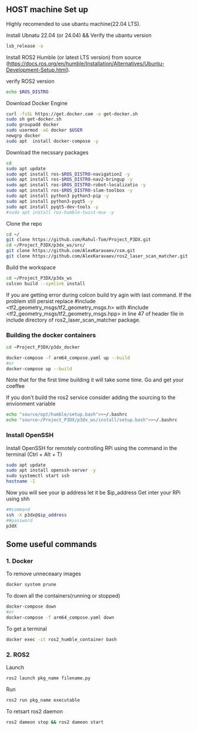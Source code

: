 ## HOST machine Set up
Highly recomended to use ubantu machine(22.04 LTS).

Install Ubnatu 22.04 (or 24.04) && Verify the ubantu version
```sh
lsb_release -a
```

Install ROS2 Humble (or latest LTS version) from source (https://docs.ros.org/en/humble/Installation/Alternatives/Ubuntu-Development-Setup.html).

verify ROS2 version
```sh
echo $ROS_DISTRO
```

Download Docker Engine
```sh
curl -fsSL https://get.docker.com -o get-docker.sh
sudo sh get-docker.sh
sudo groupadd docker
sudo usermod -aG docker $USER
newgrp docker
sudo apt  install docker-compose -y

```

Download the necssary packages
```sh
cd
sudo apt update
sudo apt install ros-$ROS_DISTRO-navigation2 -y
sudo apt install ros-$ROS_DISTRO-nav2-bringup -y
sudo apt install ros-$ROS_DISTRO-robot-localizatio -y
sudo apt install ros-$ROS_DISTRO-slam-toolbox -y
sudo apt install python3 python3-pip -y
sudo apt install python3-pyqt5 -y
sudo apt install pyqt5-dev-tools -y
#sudo apt install ros-humble-twist-mux -y
```

Clone the repo
```sh
cd ~/
git clone https://github.com/Rahul-Tom/Project_P3DX.git
cd ~/Project_P3DX/p3dx_ws/src/
git clone https://github.com/AlexKaravaev/csm.git
git clone https://github.com/AlexKaravaev/ros2_laser_scan_matcher.git
```

Build the workspace
```sh
cd ~/Project_P3DX/p3dx_ws
colcon build --symlink install
```
If you are getting error during colcon build try agin with last command. If the problem still persist replace #include <tf2_geometry_msgs/tf2_geometry_msgs.h> with #include <tf2_geometry_msgs/tf2_geometry_msgs.hpp> in line 47 of header file in include directory of ros2_laser_scan_matcher package.


### Building the docker containers


```sh
cd ~Project_P3DX/p3dx_docker

docker-compose -f arm64_compose.yaml up --build
#or
docker-compose up --build
```
Note that for the first time building it will take some time. Go and get your coeffee

If you don't build the ros2 service consider adding the sourcing to the envionment variable
```sh
echo "source/opt/humble/setup.bash">>~/.bashrc
echo "source~/Project_P3DX/p3dx_ws/install/setup.bash">>~/.bashrc
```

### Install OpenSSH
Install OpenSSH for  remotely controlling RPi using the command in the terminal (Ctrl + Alt + T)
```sh
sudo apt update
sudo apt install openssh-server -y
sudo systemctl start ssh
hostname -I
```
Now you will see your ip address let it be $ip_address
Get inter your RPi using shh
```sh
##command
ssh -X p3dx@$ip_address
##password
p3dX
```

## Some useful commands
### 1. Docker

To remove unneceaary images
```sh
docker system prune
```
To down all the containers(running or stopped)
```sh
docker-compose down
#or
docker-compose -f arm64_compose.yaml down
```
To get a terminal
```sh
docker exec -it ros2_humble_container bash
```

### 2. ROS2

Launch
```sh
ros2 launch pkg_name filename.py
```
Run
```sh
ros2 run pkg_name executable
```
To retsart ros2 daemon
```sh
ros2 dameon stop && ros2 dameon start
```


